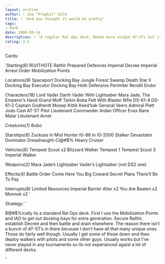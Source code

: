 ```yaml
---
layout: archive
author: ! Joe "Prophit" Gold
title: ! "And you thought it would be pretty"
tags:
- Dark
date: 2000-09-14
description: ! "A regular Ral Ops deck. Needs more unique AT-STs but it still wins."
rating: 3.5
---
```

Cards: 

'Starting(6)
RO/ITHOTE
Ralltiir
Prepared Defences
Imperial Decree
Imperial Arrest Order
Mobilization Points

Locations(9)
Spaceport Docking Bay
Jungle
Forest
Swamp
Death Star II Docking Bay
Executor Docking Bay
Hoth Defensive Perimiter
Rendili
Endor

Characters(18)
Lord Vader
Darth Vader With Lightsaber
Mara Jade, The Emperor&#8217;s Hand
Grand Moff Tarkin
Boba Fett With Blaster Rifle
DS-61-4
DS-61-2
Captain Godherdt
Mosep
Kittik Keed&#8217;kak
General Veers
Admiral Piett
Jodo Cast
AT-ST Pilot
Lieutenant Commander Ardan
Officer Evax
Bane Malar
Lieutenant Arnet

Creatures(1)
Bubo

Starships(6)
Zuckuss In Mist Hunter
IG-88 In IG-2000
Stalker
Devastator
Dominator
Dreadnaught-Cl@#$% Heavy Cruiser

Vehicles(6)
Tempest Scout x2
Blizzard Walker
Tempest 1
Tempest Scout 3
Imperial Walker

Weapons(2)
Mara Jade’s Lightsaber
Vader’s Lightsaber (not DS2 one)

Effects(4)
Battle Order
Come Here You Big Coward
Secret Plans
There’ll Be  To Pay

Interrupts(8)
Limited Resources
Imperial Barrier
Alter x2
You Are Beaten x2
Monnok x2  '

Strategy: '

B@#$%ically its a standard Ral Ops deck. First I use the Mobilization Points and IAO to get out docking bays for extra generation. Secure Ralltiir, establish Decree and then battle and drain elsewhere. The reason there isn’t a bunch of AT-ST’s in there because I don’t have all that many unique ones. Those do fairly well though. Usually I get some of those down and then deploy walkers with pilots and some other guys. Usually works but I’ve never played in any tournaments so its not experianced agaist a lot of different decks.



'